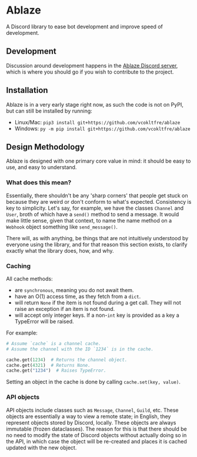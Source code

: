 # Ablaze

A Discord library to ease bot development and improve speed of development.

## Development

Discussion around development happens in the [Ablaze Discord server](https://discord.gg/7dUjwFu2rH), which is where you should go if you wish to contribute to the project.

## Installation

Ablaze is in a very early stage right now, as such the code is not on PyPI, but can still be installed by running:

- Linux/Mac: `pip3 install git+https://github.com/vcokltfre/ablaze`
- Windows: `py -m pip install git+https://github.com/vcokltfre/ablaze`

## Design Methodology

Ablaze is designed with one primary core value in mind: it should be easy to use, and easy to understand.

### What does this mean?

Essentially, there shouldn't be any 'sharp corners' that people get stuck on because they are weird or don't conform to what's expected. Consistency is key to simplicity. Let's say, for example, we have the classes `Channel` and `User`, broth of which have a `send()` method to send a message. It would make little sense, given that context, to name the name method on a `Webhook` object something like `send_message()`.

There will, as with anything, be things that are not intuitively understood by everyone using the library, and for that reason this section exists, to clarify exactly what the library does, how, and why.

### Caching

All cache methods:

- are `synchronous`, meaning you do not await them.
- have an O(1) access time, as they fetch from a `dict`.
- will return `None` if the item is not found during a get call. They will not raise an exception if an item is not found.
- will accept only integer keys. If a non-`int` key is provided as a key a TypeError will be raised.

For example:

```py
# Assume `cache` is a channel cache.
# Assume the channel with the ID `1234` is in the cache.

cache.get(1234)  # Returns the channel object.
cache.get(4321)  # Returns None.
cache.get("1234")  # Raises TypeError.
```

Setting an object in the cache is done by calling `cache.set(key, value)`.

### API objects

API objects include classes such as `Message`, `Channel`, `Guild`, etc. These objects are essentially a way to view a remote state; in English, they represent objects stored by Discord, locally. These objects are always immutable (frozen dataclasses). The reason for this is that there should be no need to modify the state of Discord objects without actually doing so in the API, in which case the object will be re-created and places it is cached updated with the new object.
